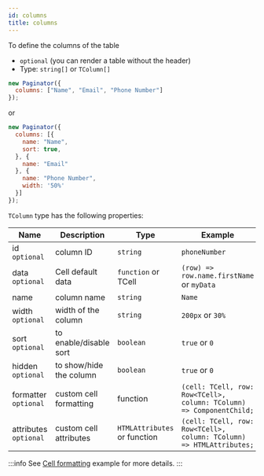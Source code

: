 ```yaml
---
id: columns
title: columns 
---
```


To define the columns of the table

 - `optional` (you can render a table without the header)
 - Type: `string[]` or `TColumn[]`

```js
new Paginator({
  columns: ["Name", "Email", "Phone Number"]
});
```

or

```js
new Paginator({
  columns: [{
    name: "Name",
    sort: true,
  }, {
    name: "Email"
  }, {
    name: "Phone Number",
    width: '50%'
  }]
});
```

`TColumn` type has the following properties:

<div className="full-width">

| Name                  | Description                |  Type                        | Example                                         |
|-----------------------|----------------------------|------------------------------|-------------------------------------------------|
| id `optional`         | column ID                  | `string`                     | `phoneNumber`                                   |
| data `optional`       | Cell default data          | `function` or TCell          | `(row) => row.name.firstName` or `myData`       |
| name                  | column name                | `string`                     | `Name`                                          |
| width `optional`      | width of the column        | `string`                     | `200px` or `30%`                                |
| sort `optional`       | to enable/disable sort     | `boolean`                    | `true` or `0`                                   |
| hidden `optional`     | to show/hide the column    | `boolean`                    | `true` or `0`                                   |
| formatter `optional`  | custom cell formatting     | function                     | `(cell: TCell, row: Row<TCell>, column: TColumn) => ComponentChild;` |
| attributes `optional` | custom cell attributes     | `HTMLAttributes` or function | `(cell: TCell, row: Row<TCell>, column: TColumn) => HTMLAttributes;` |

</div>

:::info
See [Cell formatting](../examples/cell-formatting.md) example for more details.
:::
